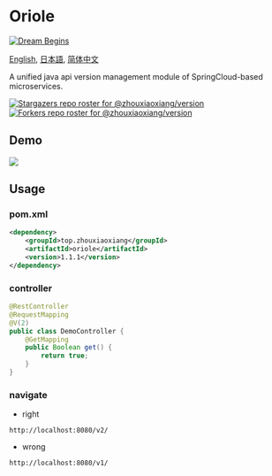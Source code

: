 # Oriole

[![Dream Begins](https://github.com/zhouxiaoxiang/version/actions/workflows/maven.yml/badge.svg?branch=main)](https://github.com/zhouxiaoxiang/version/actions/workflows/maven.yml)

[English](README.md), [日本語](README.ja.md), [简体中文](README.zh-cn.md)

A unified java api version management module of SpringCloud-based microservices.

[![Stargazers repo roster for @zhouxiaoxiang/version](https://reporoster.com/stars/zhouxiaoxiang/version)](https://github.com/zhouxiaoxiang/version/stargazers)
[![Forkers repo roster for @zhouxiaoxiang/version](https://reporoster.com/forks/zhouxiaoxiang/version)](https://github.com/zhouxiaoxiang/version/network/members)

## Demo

[![](https://asciinema.org/a/420152.svg)](https://asciinema.org/a/420152?autoplay=1)

## Usage

### pom.xml

```xml
<dependency>
    <groupId>top.zhouxiaoxiang</groupId>
    <artifactId>oriole</artifactId>
    <version>1.1.1</version>
</dependency>
```

### controller 

```java
@RestController
@RequestMapping
@V(2)
public class DemoController {
    @GetMapping
    public Boolean get() {
        return true;
    }
}
```

### navigate
  
- right

`http://localhost:8080/v2/`

- wrong
  
`http://localhost:8080/v1/`
